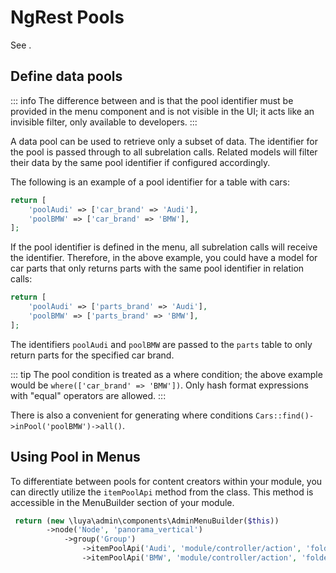 # NgRest Pools

See <class name="luya\admin\ngrest\base\NgRestModel" method="ngRestPools" />.

## Define data pools

::: info
The difference between <class name="luya\admin\ngrest\base\NgRestModel" method="ngRestFilters" /> and <class name="luya\admin\ngrest\base\NgRestModel" method="ngRestPools" /> is that the pool identifier must be provided in the menu component and is not visible in the UI; it acts like an invisible filter, only available to developers.
:::

A data pool can be used to retrieve only a subset of data. The identifier for the pool is passed through to all subrelation calls. Related models will filter their data by the same pool identifier if configured accordingly.

The following is an example of a pool identifier for a table with cars:

```php
return [
    'poolAudi' => ['car_brand' => 'Audi'],
    'poolBMW' => ['car_brand' => 'BMW'],
];
```

If the pool identifier is defined in the menu, all subrelation calls will receive the identifier. Therefore, in the above example, you could have a model for car parts that only returns parts with the same pool identifier in relation calls:

```php
return [
    'poolAudi' => ['parts_brand' => 'Audi'],
    'poolBMW' => ['parts_brand' => 'BMW'],
];
```

The identifiers `poolAudi` and `poolBMW` are passed to the `parts` table to only return parts for the specified car brand.

::: tip
The pool condition is treated as a where condition; the above example would be `where(['car_brand' => 'BMW'])`. Only hash format expressions with "equal" operators are allowed.
:::

There is also a convenient <class name="luya\admin\ngrest\base\NgRestActiveQuery" method="inPool" /> for generating where conditions `Cars::find()->inPool('poolBMW')->all()`.

## Using Pool in Menus

To differentiate between pools for content creators within your module, you can directly utilize the `itemPoolApi` method from the <class name="luya\admin\components\AdminMenuBuilder" method="itemPoolApi" /> class. This method is accessible in the MenuBuilder section of your module.

```php
 return (new \luya\admin\components\AdminMenuBuilder($this))
        ->node('Node', 'panorama_vertical')
            ->group('Group')
                ->itemPoolApi('Audi', 'module/controller/action', 'folder', 'api-module-controller', 'poolAudi')
                ->itemPoolApi('BMW', 'module/controller/action', 'folder', 'api-module-controller', 'poolBMW')
```
